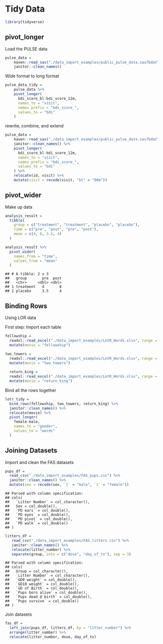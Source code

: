 Tidy Data
================

``` r
library(tidyverse)
```

## pivot\_longer

Load the PULSE data

``` r
pulse_data =
    haven::read_sas("./data_import_examples/public_pulse_data.sas7bdat") %>% 
    janitor::clean_names()
```

Wide format to long format

``` r
pulse_data_tidy = 
    pulse_data %>% 
    pivot_longer(
      bdi_score_bl:bdi_score_12m,
      names_to = "visit",
      names_prefix = "bdi_score_",
      values_to = "bdi"
    )
```

rewrite, combine, and extend

``` r
pulse_data =
    haven::read_sas("./data_import_examples/public_pulse_data.sas7bdat") %>% 
    janitor::clean_names() %>% 
    pivot_longer(
      bdi_score_bl:bdi_score_12m,
      names_to = "visit",
      names_prefix = "bdi_score_",
      values_to = "bdi"
    ) %>%
    relocate(id, visit) %>% 
    mutate(visit = recode(visit, "bl" = "00m"))
```

## pivot\_wider

Make up data

``` r
analysis_result = 
  tibble(
    group = c("treatment", "treatment", "placebo", "placebo"),
    time = c("pre", "post", "pre", "post"),
    mean = c(4, 8, 3.5, 4)
  )
```

``` r
analysis_result %>% 
  pivot_wider(
    names_from = "time",
    values_from = "mean"
  )
```

    ## # A tibble: 2 x 3
    ##   group       pre  post
    ##   <chr>     <dbl> <dbl>
    ## 1 treatment   4       8
    ## 2 placebo     3.5     4

## Binding Rows

Using LOR data

First step: Import each table

``` r
fellowship = 
  readxl::read_excel("./data_import_examples/LotR_Words.xlsx", range = "B3:D6") %>%
  mutate(movie = "fellowship")

two_towers = 
  readxl::read_excel("./data_import_examples/LotR_Words.xlsx", range = "F3:H6") %>%
  mutate(movie = "two_towers")
  
  return_king = 
  readxl::read_excel("./data_import_examples/LotR_Words.xlsx", range = "J3:L6") %>%
  mutate(movie = "return_king")
```

Bind all the rows together

``` r
lotr_tidy = 
  bind_rows(fellowship, two_towers, return_king) %>% 
  janitor::clean_names() %>%
  relocate(movie) %>%
  pivot_longer(
    female:male,
    names_to = "gender",
    values_to = "words"
  )
```

## Joining Datasets

Import and clean the FAS datasets

``` r
pups_df = 
  read_csv("./data_import_examples/FAS_pups.csv") %>% 
  janitor::clean_names() %>% 
  mutate(sex = recode(sex, `1` = "male", `2` = "female"))
```

    ## Parsed with column specification:
    ## cols(
    ##   `Litter Number` = col_character(),
    ##   Sex = col_double(),
    ##   `PD ears` = col_double(),
    ##   `PD eyes` = col_double(),
    ##   `PD pivot` = col_double(),
    ##   `PD walk` = col_double()
    ## )

``` r
litters_df =
   read_csv("./data_import_examples/FAS_litters.csv") %>% 
   janitor::clean_names() %>%
   relocate(litter_number) %>% 
   separate(group, into = c("dose", "day_of_tx"), sep = 3)
```

    ## Parsed with column specification:
    ## cols(
    ##   Group = col_character(),
    ##   `Litter Number` = col_character(),
    ##   `GD0 weight` = col_double(),
    ##   `GD18 weight` = col_double(),
    ##   `GD of Birth` = col_double(),
    ##   `Pups born alive` = col_double(),
    ##   `Pups dead @ birth` = col_double(),
    ##   `Pups survive` = col_double()
    ## )

Join datasets

``` r
fas_df = 
  left_join(pups_df, litters_df, by = "litter_number") %>% 
  arrange(litter_number) %>% 
  relocate(litter_number, dose, day_of_tx)
```
